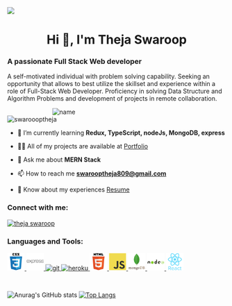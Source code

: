 <img src="https://camo.githubusercontent.com/cae12fddd9d6982901d82580bdf321d81fb299141098ca1c2d4891870827bf17/68747470733a2f2f6d69726f2e6d656469756d2e636f6d2f6d61782f313336302f302a37513379765349765f7430696f4a2d5a2e676966" width="1000px"/>

<h1 align="center">Hi 👋, I'm Theja Swaroop</h1>
<h3 text-align="left">A passionate Full Stack Web developer</h3>
<p>A self-motivated individual with problem
solving capability. Seeking an
opportunity that allows to best utilize
the skillset and experience within a role
of Full-Stack Web Developer. Proficiency
in solving Data Structure and Algorithm
Problems and development of projects
in remote collaboration.</p>
<img  align="right" width="400px" src="https://lh3.googleusercontent.com/FCTJV2u4ETqtkvFn0I1fY184UbdpWhqpAyyV6w7732ookhFnbAF_gBaWMNfAw28z_GhVeZmQIY7jbUuDlFEjWWv6ldLe7FvrJg4=w911" alt="name"/>

<p align="left"> <img src="https://komarev.com/ghpvc/?username=swaroooptheja&label=Profile%20views&color=0e75b6&style=flat" alt="swaroooptheja" /> </p>

- 🌱 I’m currently learning **Redux, TypeScript, nodeJs, MongoDB, express**

- 👨‍💻 All of my projects are available at [Portfolio](https://swarooptheja.github.io/)

- 💬 Ask me about **MERN Stack**

- 📫 How to reach me **swarooptheja809@gmail.com**

- 📄 Know about my experiences [Resume](https://drive.google.com/file/d/1NDlDVTUhEjf4quPFjS6bshmHNXHNkq0d/view?usp=sharing)



<h3 align="left">Connect with me:</h3>
<p align="left">
<a href="https://linkedin.com/in/theja swaroop" target="blank"><img align="center" src="https://raw.githubusercontent.com/rahuldkjain/github-profile-readme-generator/master/src/images/icons/Social/linked-in-alt.svg" alt="theja swaroop" height="30" width="40" /></a>
</p>



<h3 align="left">Languages and Tools:</h3>
<p align="left"> <a href="https://www.w3schools.com/css/" target="_blank" rel="noreferrer"> <img src="https://raw.githubusercontent.com/devicons/devicon/master/icons/css3/css3-original-wordmark.svg" alt="css3" width="40" height="40"/> </a> <a href="https://expressjs.com" target="_blank" rel="noreferrer"> <img src="https://raw.githubusercontent.com/devicons/devicon/master/icons/express/express-original-wordmark.svg" alt="express" width="40" height="40"/> </a> <a href="https://git-scm.com/" target="_blank" rel="noreferrer"> <img src="https://www.vectorlogo.zone/logos/git-scm/git-scm-icon.svg" alt="git" width="40" height="40"/> </a> <a href="https://heroku.com" target="_blank" rel="noreferrer"> <img src="https://www.vectorlogo.zone/logos/heroku/heroku-icon.svg" alt="heroku" width="40" height="40"/> </a> <a href="https://www.w3.org/html/" target="_blank" rel="noreferrer"> <img src="https://raw.githubusercontent.com/devicons/devicon/master/icons/html5/html5-original-wordmark.svg" alt="html5" width="40" height="40"/> </a> <a href="https://developer.mozilla.org/en-US/docs/Web/JavaScript" target="_blank" rel="noreferrer"> <img src="https://raw.githubusercontent.com/devicons/devicon/master/icons/javascript/javascript-original.svg" alt="javascript" width="40" height="40"/> </a> <a href="https://www.mongodb.com/" target="_blank" rel="noreferrer"> <img src="https://raw.githubusercontent.com/devicons/devicon/master/icons/mongodb/mongodb-original-wordmark.svg" alt="mongodb" width="40" height="40"/> </a> <a href="https://nodejs.org" target="_blank" rel="noreferrer"> <img src="https://raw.githubusercontent.com/devicons/devicon/master/icons/nodejs/nodejs-original-wordmark.svg" alt="nodejs" width="40" height="40"/> </a> <a href="https://reactjs.org/" target="_blank" rel="noreferrer"> <img src="https://raw.githubusercontent.com/devicons/devicon/master/icons/react/react-original-wordmark.svg" alt="react" width="40" height="40"/> </a> </p>
<div>
<img src="https://camo.githubusercontent.com/5930c60a72af16615165398649105b692092b313760abcc607f9147af2fe020d/68747470733a2f2f6769746875622d70726f66696c652d74726f7068792e76657263656c2e6170702f3f757365726e616d653d76616973686e6176696167726177613132" alt=""/>
</div>

![Anurag's GitHub stats](https://github-readme-stats.vercel.app/api?username=swarooptheja&show_icons=true&theme=gruvbox)
[![Top Langs](https://github-readme-stats.vercel.app/api/top-langs/?username=swarooptheja&layout=compact)](https://github.com/swarooptheja/github-readme-stats)






